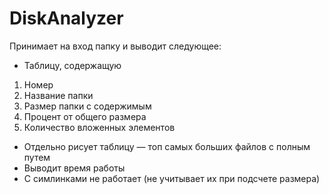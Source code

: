 # DiskAnalyzer

Принимает на вход папку и выводит следующее:
- Таблицу, содержащую
1. Номер
2. Название папки
3. Размер папки с содержимым
4. Процент от общего размера
5. Количество вложенных элементов
- Отдельно рисует таблицу — топ самых больших файлов с полным путем
- Выводит время работы
- С симлинками не работает (не учитывает их при подсчете размера)
